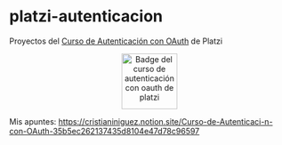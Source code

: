 # platzi-autenticacion

Proyectos del [Curso de Autenticación con OAuth](https://platzi.com/clases/autenticacion-oauth/) de Platzi

<p align=center>
  <img src="https://static.platzi.com/media/achievements/badges-autenticacion-ouath-a080c113-e5b5-4cd5-8fdf-3ec723355354.png" alt="Badge del curso de autenticación con oauth de platzi" width=100 />
</p>

Mis apuntes: https://cristianiniguez.notion.site/Curso-de-Autenticaci-n-con-OAuth-35b5ec262137435d8104e47d78c96597
